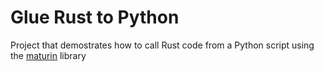 # Glue Rust to Python

Project that demostrates how to call Rust code from a Python script using the [maturin](https://github.com/PyO3/maturin) library
